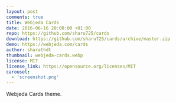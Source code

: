 ```yaml
---
layout: post
comments: true
title: Webjeda Cards
date: 2016-06-16 20:00:00 +01:00
repo: https://github.com/sharu725/cards
download: https://github.com/sharu725/cards/archive/master.zip
demo: https://webjeda.com/cards
author: sharathdt
thumbnail: webjeda-cards.webp
license: MIT
license_link: https://opensource.org/licenses/MIT
carousel:
  - 'screenshot.png'
---
```


Webjeda Cards theme.
